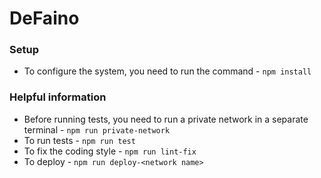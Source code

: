 # DeFaino

### Setup

- To configure the system, you need to run the command - `npm install`

### Helpful information

- Before running tests, you need to run a private network in a separate terminal - `npm run private-network`
- To run tests - `npm run test`
- To fix the coding style - `npm run lint-fix`
- To deploy - `npm run deploy-<network name>`
